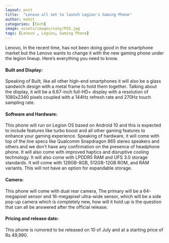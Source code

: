 ```yaml
---
layout: post
title:  "Lenovo all set to launch Legion's Gaming Phone"
author: mohit
categories: [Tech]
image: assets/images/sony/PS5.jpg
tags: [Lenovo , Legion, Gaming Phone]
---
```

Lenovo, In the recent time, has not been doing good in the smartphone market but the Lenovo wants to change it with the new gaming phone under the legion lineup. Here’s everything you need to know.

#### Built and Display: 
Speaking of Built, like all other high-end smartphones it will also be a glass sandwich design with a metal frame to hold them together. Talking about the display, it will be a 6.67-inch full-HD+ display with a resolution of 1080x2340 pixels coupled with a 144Hz refresh rate and 270Hz touch sampling rate.

#### Software and Hardware:
This phone will run on Legion OS based on Android 10 and this is expected to include features like turbo boost and all other gaming features to enhance your gaming experience. Speaking of hardware, it will come with top of the line specs like Qualcomm Snapdragon 865 stereo speakers and others and we don’t have any confirmation on the presence of headphone phone. It will also come with improved haptics and disruptive cooling technology. It will also come with LPDDR5 RAM and UFS 3.0 storage standards. It will come with 128GB-8GB, 512GB-12GB ROM, and RAM variants. This will not have an option for expandable storage.
  

#### Camera:
This phone will come with dual rear camera, The primary will be a 64-megapixel sensor and 16-megapixel ultra-wide sensor, which will be a side pop-up camera which is completely new, how will it hold up is the question that can all be answered after the official release.

#### Pricing and release date:
This phone is rumored to be released on 10 of July and at a starting price of Rs 49,990.
